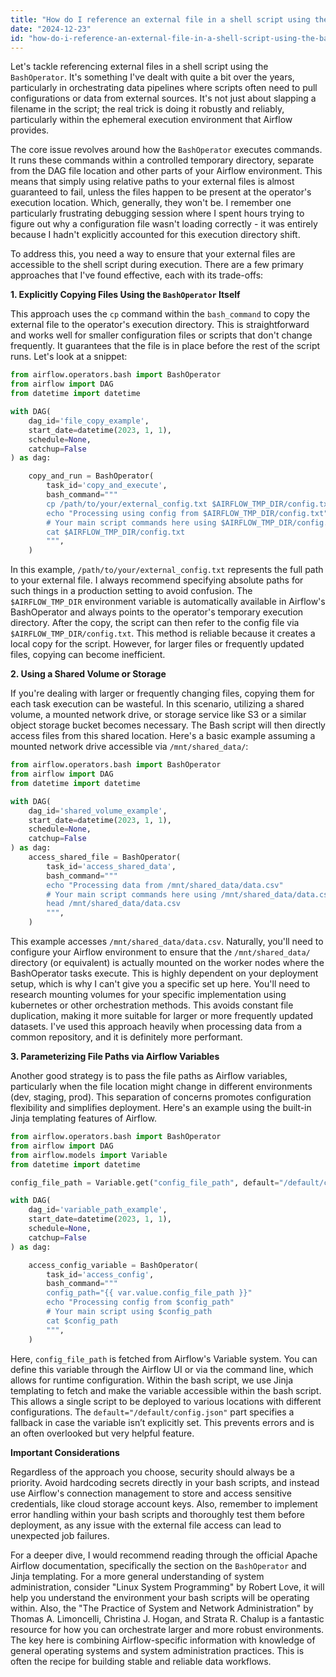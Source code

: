 ```yaml
---
title: "How do I reference an external file in a shell script using the BashOperator?"
date: "2024-12-23"
id: "how-do-i-reference-an-external-file-in-a-shell-script-using-the-bashoperator"
---
```


Let's tackle referencing external files in a shell script using the `BashOperator`. It's something I've dealt with quite a bit over the years, particularly in orchestrating data pipelines where scripts often need to pull configurations or data from external sources. It's not just about slapping a filename in the script; the real trick is doing it robustly and reliably, particularly within the ephemeral execution environment that Airflow provides.

The core issue revolves around how the `BashOperator` executes commands. It runs these commands within a controlled temporary directory, separate from the DAG file location and other parts of your Airflow environment. This means that simply using relative paths to your external files is almost guaranteed to fail, unless the files happen to be present at the operator's execution location. Which, generally, they won't be. I remember one particularly frustrating debugging session where I spent hours trying to figure out why a configuration file wasn't loading correctly - it was entirely because I hadn't explicitly accounted for this execution directory shift.

To address this, you need a way to ensure that your external files are accessible to the shell script during execution. There are a few primary approaches that I've found effective, each with its trade-offs:

**1. Explicitly Copying Files Using the `BashOperator` Itself**

This approach uses the `cp` command within the `bash_command` to copy the external file to the operator's execution directory. This is straightforward and works well for smaller configuration files or scripts that don't change frequently. It guarantees that the file is in place before the rest of the script runs. Let's look at a snippet:

```python
from airflow.operators.bash import BashOperator
from airflow import DAG
from datetime import datetime

with DAG(
    dag_id='file_copy_example',
    start_date=datetime(2023, 1, 1),
    schedule=None,
    catchup=False
) as dag:

    copy_and_run = BashOperator(
        task_id='copy_and_execute',
        bash_command="""
        cp /path/to/your/external_config.txt $AIRFLOW_TMP_DIR/config.txt;
        echo "Processing using config from $AIRFLOW_TMP_DIR/config.txt"
        # Your main script commands here using $AIRFLOW_TMP_DIR/config.txt
        cat $AIRFLOW_TMP_DIR/config.txt
        """,
    )
```

In this example, `/path/to/your/external_config.txt` represents the full path to your external file. I always recommend specifying absolute paths for such things in a production setting to avoid confusion. The `$AIRFLOW_TMP_DIR` environment variable is automatically available in Airflow's BashOperator and always points to the operator's temporary execution directory. After the copy, the script can then refer to the config file via `$AIRFLOW_TMP_DIR/config.txt`. This method is reliable because it creates a local copy for the script. However, for larger files or frequently updated files, copying can become inefficient.

**2. Using a Shared Volume or Storage**

If you're dealing with larger or frequently changing files, copying them for each task execution can be wasteful. In this scenario, utilizing a shared volume, a mounted network drive, or storage service like S3 or a similar object storage bucket becomes necessary. The Bash script will then directly access files from this shared location. Here's a basic example assuming a mounted network drive accessible via `/mnt/shared_data/`:

```python
from airflow.operators.bash import BashOperator
from airflow import DAG
from datetime import datetime

with DAG(
    dag_id='shared_volume_example',
    start_date=datetime(2023, 1, 1),
    schedule=None,
    catchup=False
) as dag:
    access_shared_file = BashOperator(
        task_id='access_shared_data',
        bash_command="""
        echo "Processing data from /mnt/shared_data/data.csv"
        # Your main script commands here using /mnt/shared_data/data.csv
        head /mnt/shared_data/data.csv
        """,
    )
```

This example accesses `/mnt/shared_data/data.csv`. Naturally, you'll need to configure your Airflow environment to ensure that the `/mnt/shared_data/` directory (or equivalent) is actually mounted on the worker nodes where the BashOperator tasks execute. This is highly dependent on your deployment setup, which is why I can't give you a specific set up here. You'll need to research mounting volumes for your specific implementation using kubernetes or other orchestration methods. This avoids constant file duplication, making it more suitable for larger or more frequently updated datasets. I've used this approach heavily when processing data from a common repository, and it is definitely more performant.

**3. Parameterizing File Paths via Airflow Variables**

Another good strategy is to pass the file paths as Airflow variables, particularly when the file location might change in different environments (dev, staging, prod). This separation of concerns promotes configuration flexibility and simplifies deployment. Here's an example using the built-in Jinja templating features of Airflow.

```python
from airflow.operators.bash import BashOperator
from airflow import DAG
from airflow.models import Variable
from datetime import datetime

config_file_path = Variable.get("config_file_path", default="/default/config.json")

with DAG(
    dag_id='variable_path_example',
    start_date=datetime(2023, 1, 1),
    schedule=None,
    catchup=False
) as dag:

    access_config_variable = BashOperator(
        task_id='access_config',
        bash_command="""
        config_path="{{ var.value.config_file_path }}"
        echo "Processing config from $config_path"
        # Your main script using $config_path
        cat $config_path
        """,
    )
```

Here, `config_file_path` is fetched from Airflow's Variable system. You can define this variable through the Airflow UI or via the command line, which allows for runtime configuration. Within the bash script, we use Jinja templating to fetch and make the variable accessible within the bash script. This allows a single script to be deployed to various locations with different configurations. The `default="/default/config.json"` part specifies a fallback in case the variable isn’t explicitly set. This prevents errors and is an often overlooked but very helpful feature.

**Important Considerations**

Regardless of the approach you choose, security should always be a priority. Avoid hardcoding secrets directly in your bash scripts, and instead use Airflow's connection management to store and access sensitive credentials, like cloud storage account keys. Also, remember to implement error handling within your bash scripts and thoroughly test them before deployment, as any issue with the external file access can lead to unexpected job failures.

For a deeper dive, I would recommend reading through the official Apache Airflow documentation, specifically the section on the `BashOperator` and Jinja templating. For a more general understanding of system administration, consider "Linux System Programming" by Robert Love, it will help you understand the environment your bash scripts will be operating within. Also, the "The Practice of System and Network Administration" by Thomas A. Limoncelli, Christina J. Hogan, and Strata R. Chalup is a fantastic resource for how you can orchestrate larger and more robust environments. The key here is combining Airflow-specific information with knowledge of general operating systems and system administration practices. This is often the recipe for building stable and reliable data workflows.
